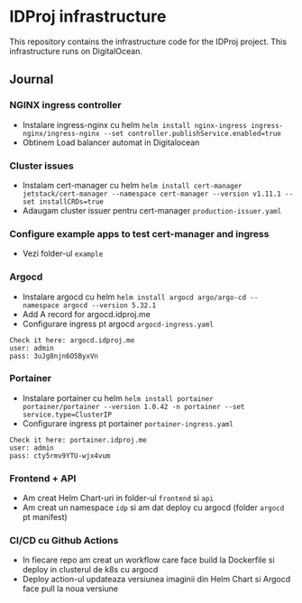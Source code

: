 # IDProj infrastructure

This repository contains the infrastructure code for the IDProj project.
This infrastructure runs on DigitalOcean.


## Journal

### NGINX ingress controller
* Instalare ingress-nginx cu helm
  `helm install nginx-ingress ingress-nginx/ingress-nginx --set controller.publishService.enabled=true`
* Obtinem Load balancer automat in Digitalocean

### Cluster issues
* Instalam cert-manager cu helm
  `helm install cert-manager jetstack/cert-manager --namespace cert-manager --version v1.11.1 --set installCRDs=true`
* Adaugam cluster issuer pentru cert-manager
  `production-issuer.yaml`

### Configure example apps to test cert-manager and ingress
* Vezi folder-ul `example`

### Argocd
* Instalare argocd cu helm
  `helm install argocd argo/argo-cd --namespace argocd --version 5.32.1`
* Add A record for argocd.idproj.me
* Configurare ingress pt argocd `argocd-ingress.yaml`
```
Check it here: argocd.idproj.me
user: admin
pass: 3uJg8njn6O5ByxVn
```

### Portainer
* Instalare portainer cu helm
  `helm install portainer portainer/portainer --version 1.0.42 -n portainer --set service.type=ClusterIP`
* Configurare ingress pt portainer `portainer-ingress.yaml`
```
Check it here: portainer.idproj.me
user: admin
pass: cty5rmv9YTU-wjx4vum
```

### Frontend + API
* Am creat Helm Chart-uri in folder-ul `frontend` si `api`
* Am creat un namespace `idp` si am dat deploy cu argocd (folder `argocd` pt manifest)

### CI/CD cu Github Actions
* In fiecare repo am creat un workflow care face build la Dockerfile si deploy in clusterul de k8s cu argocd
* Deploy action-ul updateaza versiunea imaginii din Helm Chart si Argocd face pull la noua versiune